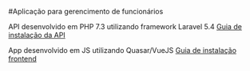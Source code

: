 #Aplicação para gerencimento de funcionários

API desenvolvido em PHP 7.3 utilizando framework Laravel 5.4
[Guia de instalação da API](backend/README.md)

App desenvolvido em JS utilizando Quasar/VueJS
[Guia de instalação frontend](frontend/README.md)

